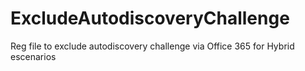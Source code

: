 # ExcludeAutodiscoveryChallenge
Reg file to exclude autodiscovery challenge via Office 365 for Hybrid escenarios
